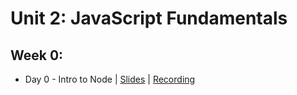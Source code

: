 # Unit 2: JavaScript Fundamentals

## Week 0:
* Day 0 - Intro to Node | [Slides](https://drive.google.com/file/d/1wj9_NkXn3a6cYJp3LNLDkg1jTCUviGyN/view?usp=sharing) | [Recording]()
